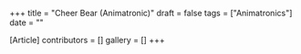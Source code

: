 +++
title = "Cheer Bear (Animatronic)"
draft = false
tags = ["Animatronics"]
date = ""

[Article]
contributors = []
gallery = []
+++